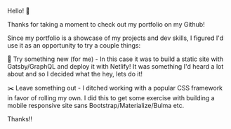 Hello! 👋

Thanks for taking a moment to check out my portfolio on my Github!

Since my portfolio is a showcase of my projects and dev skills, I figured I'd use it as an opportunity to try a couple things:

🚀 Try something new (for me) - In this case it was to build a static site with Gatsby/GraphQL and deploy it with Netlify! It was something I'd heard a lot about and so I decided what the hey, lets do it!

✂️ Leave something out - I ditched working with a popular CSS framework in favor of rolling my own. I did this to get some exercise with building a mobile responsive site sans Bootstrap/Materialize/Bulma etc.

Thanks!!
